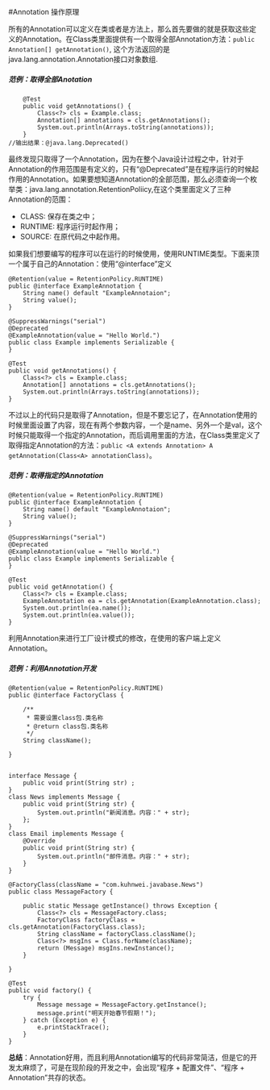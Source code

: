 #Annotation 操作原理

所有的Annotation可以定义在类或者是方法上，那么首先要做的就是获取这些定义的Annotation。在Class类里面提供有一个取得全部Annotation方法：`public Annotation[] getAnnotation()`, 这个方法返回的是java.lang.annotation.Annotation接口对象数组.

##### 范例：取得全部Anotation
```
    @Test
    public void getAnnotations() {
        Class<?> cls = Example.class;
        Annotation[] annotations = cls.getAnnotations();
        System.out.println(Arrays.toString(annotations));
    }
//输出结果：@java.lang.Deprecated()
```
最终发现只取得了一个Annotation，因为在整个Java设计过程之中，针对于Annotation的作用范围是有定义的，只有“@Deprecated”是在程序运行的时候起作用的Annotation。如果要想知道Annotation的全部范围，那么必须查询一个枚举类：java.lang.annotation.RetentionPoliicy,在这个类里面定义了三种Annotation的范围：
- CLASS: 保存在类之中；
- RUNTIME: 程序运行时起作用；
- SOURCE: 在原代码之中起作用。

如果我们想要编写的程序可以在运行的时候使用，使用RUNTIME类型。下面来顶一个属于自己的Annotation：使用“@interface”定义

```
@Retention(value = RetentionPolicy.RUNTIME)
public @interface ExampleAnnotation {
    String name() default "ExampleAnnotaion";
    String value();
}

@SuppressWarnings("serial")
@Deprecated
@ExampleAnnotation(value = "Hello World.")
public class Example implements Serializable {
}

@Test
public void getAnnotations() {
    Class<?> cls = Example.class;
    Annotation[] annotations = cls.getAnnotations();
    System.out.println(Arrays.toString(annotations));
}
```
不过以上的代码只是取得了Annotation，但是不要忘记了，在Annotation使用的时候里面设置了内容，现在有两个参数内容，一个是name、另外一个是val，这个时候只能取得一个指定的Annotation，而后调用里面的方法，在Class类里定义了取得指定Annotation的方法：`public <A extends Annotation> A getAnnotation(Class<A> annotationClass)`。
##### 范例：取得指定的Annotation

```
@Retention(value = RetentionPolicy.RUNTIME)
public @interface ExampleAnnotation {
    String name() default "ExampleAnnotaion";
    String value();
}

@SuppressWarnings("serial")
@Deprecated
@ExampleAnnotation(value = "Hello World.")
public class Example implements Serializable {
}

@Test
public void getAnnotation() {
    Class<?> cls = Example.class;
    ExampleAnnotation ea = cls.getAnnotation(ExampleAnnotation.class);
    System.out.println(ea.name());
    System.out.println(ea.value());
}
```
利用Annotation来进行工厂设计模式的修改，在使用的客户端上定义Annotation。
 
##### 范例：利用Annotation开发
```
@Retention(value = RetentionPolicy.RUNTIME)
public @interface FactoryClass {

    /**
     * 需要设置class包.类名称
     * @return class包.类名称
     */
    String className();

}


interface Message {
	public void print(String str) ;
}
class News implements Message {
	public void print(String str) {
		System.out.println("新闻消息。内容：" + str);
	};
}
class Email implements Message {
	@Override
	public void print(String str) {
		System.out.println("邮件消息。内容：" + str);
	}
}

@FactoryClass(className = "com.kuhnwei.javabase.News")
public class MessageFactory {

    public static Message getInstance() throws Exception {
        Class<?> cls = MessageFactory.class;
        FactoryClass factoryClass = cls.getAnnotation(FactoryClass.class);
        String className = factoryClass.className();
        Class<?> msgIns = Class.forName(className);
        return (Message) msgIns.newInstance();
    }

}

@Test
public void factory() {
    try {
        Message message = MessageFactory.getInstance();
        message.print("明天开始春节假期！");
    } catch (Exception e) {
        e.printStackTrace();
    }
}
```
**总结**：Annotation好用，而且利用Annotation编写的代码非常简洁，但是它的开发太麻烦了，可是在现阶段的开发之中，会出现“程序 + 配置文件”、“程序 + Annotation”共存的状态。

